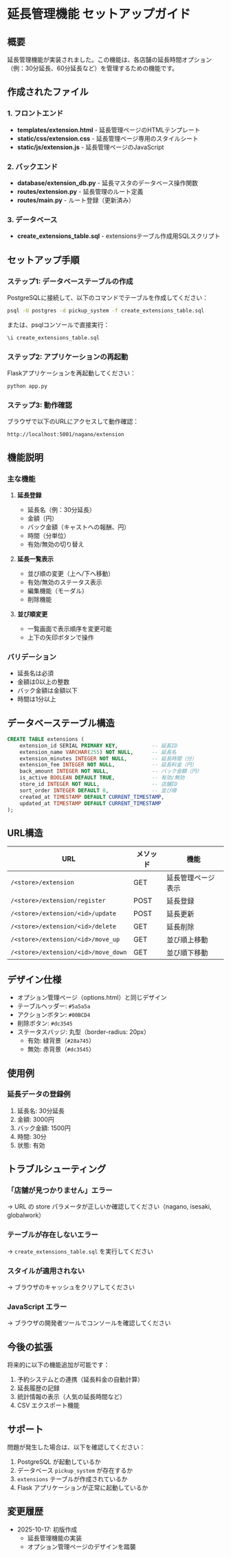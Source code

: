 # 延長管理機能 セットアップガイド

## 概要

延長管理機能が実装されました。この機能は、各店舗の延長時間オプション（例：30分延長、60分延長など）を管理するための機能です。

## 作成されたファイル

### 1. フロントエンド
- **templates/extension.html** - 延長管理ページのHTMLテンプレート
- **static/css/extension.css** - 延長管理ページ専用のスタイルシート
- **static/js/extension.js** - 延長管理ページのJavaScript

### 2. バックエンド
- **database/extension_db.py** - 延長マスタのデータベース操作関数
- **routes/extension.py** - 延長管理のルート定義
- **routes/main.py** - ルート登録（更新済み）

### 3. データベース
- **create_extensions_table.sql** - extensionsテーブル作成用SQLスクリプト

## セットアップ手順

### ステップ1: データベーステーブルの作成

PostgreSQLに接続して、以下のコマンドでテーブルを作成してください：

```bash
psql -U postgres -d pickup_system -f create_extensions_table.sql
```

または、psqlコンソールで直接実行：

```sql
\i create_extensions_table.sql
```

### ステップ2: アプリケーションの再起動

Flaskアプリケーションを再起動してください：

```bash
python app.py
```

### ステップ3: 動作確認

ブラウザで以下のURLにアクセスして動作確認：

```
http://localhost:5001/nagano/extension
```

## 機能説明

### 主な機能

1. **延長登録**
   - 延長名（例：30分延長）
   - 金額（円）
   - バック金額（キャストへの報酬、円）
   - 時間（分単位）
   - 有効/無効の切り替え

2. **延長一覧表示**
   - 並び順の変更（上へ/下へ移動）
   - 有効/無効のステータス表示
   - 編集機能（モーダル）
   - 削除機能

3. **並び順変更**
   - 一覧画面で表示順序を変更可能
   - 上下の矢印ボタンで操作

### バリデーション

- 延長名は必須
- 金額は0以上の整数
- バック金額は金額以下
- 時間は1分以上

## データベーステーブル構造

```sql
CREATE TABLE extensions (
    extension_id SERIAL PRIMARY KEY,           -- 延長ID
    extension_name VARCHAR(255) NOT NULL,      -- 延長名
    extension_minutes INTEGER NOT NULL,        -- 延長時間（分）
    extension_fee INTEGER NOT NULL,            -- 延長料金（円）
    back_amount INTEGER NOT NULL,              -- バック金額（円）
    is_active BOOLEAN DEFAULT TRUE,            -- 有効/無効
    store_id INTEGER NOT NULL,                 -- 店舗ID
    sort_order INTEGER DEFAULT 0,              -- 並び順
    created_at TIMESTAMP DEFAULT CURRENT_TIMESTAMP,
    updated_at TIMESTAMP DEFAULT CURRENT_TIMESTAMP
);
```

## URL構造

| URL | メソッド | 機能 |
|-----|---------|------|
| `/<store>/extension` | GET | 延長管理ページ表示 |
| `/<store>/extension/register` | POST | 延長登録 |
| `/<store>/extension/<id>/update` | POST | 延長更新 |
| `/<store>/extension/<id>/delete` | GET | 延長削除 |
| `/<store>/extension/<id>/move_up` | GET | 並び順上移動 |
| `/<store>/extension/<id>/move_down` | GET | 並び順下移動 |

## デザイン仕様

- オプション管理ページ（options.html）と同じデザイン
- テーブルヘッダー: `#5a5a5a`
- アクションボタン: `#00BCD4`
- 削除ボタン: `#dc3545`
- ステータスバッジ: 丸型（border-radius: 20px）
  - 有効: 緑背景（`#28a745`）
  - 無効: 赤背景（`#dc3545`）

## 使用例

### 延長データの登録例

1. 延長名: 30分延長
2. 金額: 3000円
3. バック金額: 1500円
4. 時間: 30分
5. 状態: 有効

## トラブルシューティング

### 「店舗が見つかりません」エラー
→ URL の store パラメータが正しいか確認してください（nagano, isesaki, globalwork）

### テーブルが存在しないエラー
→ `create_extensions_table.sql` を実行してください

### スタイルが適用されない
→ ブラウザのキャッシュをクリアしてください

### JavaScript エラー
→ ブラウザの開発者ツールでコンソールを確認してください

## 今後の拡張

将来的に以下の機能追加が可能です：

1. 予約システムとの連携（延長料金の自動計算）
2. 延長履歴の記録
3. 統計情報の表示（人気の延長時間など）
4. CSV エクスポート機能

## サポート

問題が発生した場合は、以下を確認してください：

1. PostgreSQL が起動しているか
2. データベース `pickup_system` が存在するか
3. `extensions` テーブルが作成されているか
4. Flask アプリケーションが正常に起動しているか

## 変更履歴

- 2025-10-17: 初版作成
  - 延長管理機能の実装
  - オプション管理ページのデザインを踏襲
